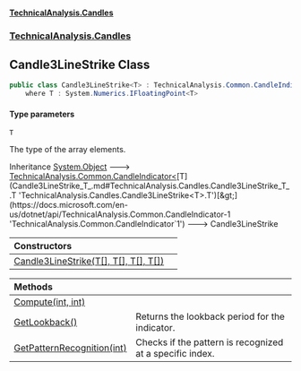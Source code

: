 #### [TechnicalAnalysis.Candles](TechnicalAnalysis.Candles.md 'TechnicalAnalysis.Candles')
### [TechnicalAnalysis.Candles](TechnicalAnalysis.Candles.md#TechnicalAnalysis.Candles 'TechnicalAnalysis.Candles')

## Candle3LineStrike<T> Class

```csharp
public class Candle3LineStrike<T> : TechnicalAnalysis.Common.CandleIndicator<T>
    where T : System.Numerics.IFloatingPoint<T>
```
#### Type parameters

<a name='TechnicalAnalysis.Candles.Candle3LineStrike_T_.T'></a>

`T`

The type of the array elements.

Inheritance [System.Object](https://docs.microsoft.com/en-us/dotnet/api/System.Object 'System.Object') &#129106; [TechnicalAnalysis.Common.CandleIndicator&lt;](https://docs.microsoft.com/en-us/dotnet/api/TechnicalAnalysis.Common.CandleIndicator-1 'TechnicalAnalysis.Common.CandleIndicator`1')[T](Candle3LineStrike_T_.md#TechnicalAnalysis.Candles.Candle3LineStrike_T_.T 'TechnicalAnalysis.Candles.Candle3LineStrike<T>.T')[&gt;](https://docs.microsoft.com/en-us/dotnet/api/TechnicalAnalysis.Common.CandleIndicator-1 'TechnicalAnalysis.Common.CandleIndicator`1') &#129106; Candle3LineStrike<T>

| Constructors | |
| :--- | :--- |
| [Candle3LineStrike(T[], T[], T[], T[])](Candle3LineStrike_T_.Candle3LineStrike(T[],T[],T[],T[]).md 'TechnicalAnalysis.Candles.Candle3LineStrike<T>.Candle3LineStrike(T[], T[], T[], T[])') | |

| Methods | |
| :--- | :--- |
| [Compute(int, int)](Candle3LineStrike_T_.Compute(int,int).md 'TechnicalAnalysis.Candles.Candle3LineStrike<T>.Compute(int, int)') | |
| [GetLookback()](Candle3LineStrike_T_.GetLookback().md 'TechnicalAnalysis.Candles.Candle3LineStrike<T>.GetLookback()') | Returns the lookback period for the indicator. |
| [GetPatternRecognition(int)](Candle3LineStrike_T_.GetPatternRecognition(int).md 'TechnicalAnalysis.Candles.Candle3LineStrike<T>.GetPatternRecognition(int)') | Checks if the pattern is recognized at a specific index. |
